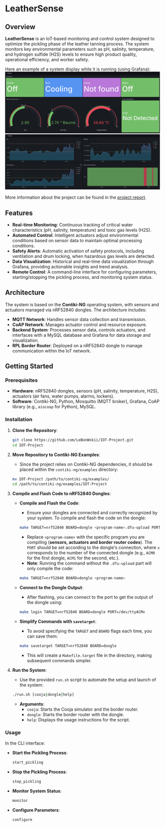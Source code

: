 # LeatherSense

## Overview

**LeatherSense** is an IoT-based monitoring and control system designed to optimize the pickling phase of the leather tanning process. The system monitors key environmental parameters such as pH, salinity, temperature, and hydrogen sulfide (H2S) levels to ensure high product quality, operational efficiency, and worker safety.

Here an example of a system display while it is running (using Grafana):
![grafana status](grafana/Status.png)
![grafana trends](grafana/Trends.png)

More information about the project can be found in the [project report](documentation/Documentation.pdf).

## Features

- **Real-time Monitoring**: Continuous tracking of critical water characteristics (pH, salinity, temperature) and toxic gas levels (H2S).
- **Automated Control**: Intelligent actuators adjust environmental conditions based on sensor data to maintain optimal processing conditions.
- **Safety Alerts**: Automatic activation of safety protocols, including ventilation and drum locking, when hazardous gas levels are detected.
- **Data Visualization**: Historical and real-time data visualization through Grafana, providing actionable insights and trend analysis.
- **Remote Control**: A command-line interface for configuring parameters, starting/stopping the pickling process, and monitoring system status.

## Architecture

The system is based on the **Contiki-NG** operating system, with sensors and actuators managed via nRF52840 dongles. The architecture includes:

- **MQTT Network**: Handles sensor data collection and transmission.
- **CoAP Network**: Manages actuator control and resource exposure.
- **Backend System**: Processes sensor data, controls actuators, and interfaces with a MySQL database and Grafana for data storage and visualization.
- **RPL Border Router**: Deployed on a nRF52840 dongle to manage communication within the IoT network.

## Getting Started

### Prerequisites

- **Hardware**: nRF52840 dongles, sensors (pH, salinity, temperature, H2S), actuators (air fans, water pumps, alarms, lockers).
- **Software**: Contiki-NG, Python, Mosquitto (MQTT broker), Grafana, CoAP library (e.g., `aiocoap` for Python), MySQL.

### Installation

1. **Clone the Repository**:
   ```bash
   git clone https://github.com/LeBonWskii/IOT-Project.git
   cd IOT-Project
   ```

2. **Move Repository to Contiki-NG Examples**:
   - Since the project relies on Contiki-NG dependencies, it should be placed within the `contiki-ng/examples` directory:
   ```bash
   mv IOT-Project /path/to/contiki-ng/examples/
   cd /path/to/contiki-ng/examples/IOT-Project
   ```

3. **Compile and Flash Code to nRF52840 Dongles**:
   - **Compile and Flash the Code**:
     - Ensure your dongles are connected and correctly recognized by your system. To compile and flash the code on the dongle:
     ```bash
     make TARGET=nrf52840 BOARD=dongle <program-name>.dfu-upload PORT=/dev/ttyACMx
     ```
     - Replace `<program-name>` with the specific program you are compiling (**sensors, actuators and border router codes**). The `PORT` should be set according to the dongle's connection, where `x` corresponds to the number of the connected dongle (e.g., `ACM0` for the first dongle, `ACM1` for the second, etc.).
     - **Note**: Running the command without the `.dfu-upload` part will only compile the code:
     ```bash
     make TARGET=nrf52840 BOARD=dongle <program-name>
     ```

   - **Connect to the Dongle Output**:
     - After flashing, you can connect to the port to get the output of the dongle using:
     ```bash
     make login TARGET=nrf52840 BOARD=dongle PORT=/dev/ttyACMx
     ```

   - **Simplify Commands with `savetarget`**:
     - To avoid specifying the `TARGET` and `BOARD` flags each time, you can save them:
     ```bash
     make savetarget TARGET=nrf52840 BOARD=dongle
     ```
     - This will create a `Makefile.target` file in the directory, making subsequent commands simpler.

4. **Run the System**:
   - Use the provided `run.sh` script to automate the setup and launch of the system:
   ```bash
   ./run.sh [cooja|dongle|help]
   ```
   - **Arguments**:
     - `cooja`: Starts the Cooja simulator and the border router.
     - `dongle`: Starts the border router with the dongle.
     - `help`: Displays the usage instructions for the script.

### Usage
In the CLI interface:
- **Start the Pickling Process**:
   ```bash
   start_pickling
   ```
- **Stop the Pickling Process**:
   ```bash
   stop_pickling
   ```
- **Monitor System Status**:
   ```bash
   monitor
   ```
- **Configure Parameters**:
   ```bash
   configure
   ```
